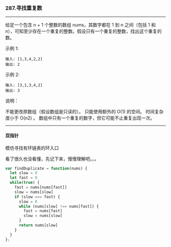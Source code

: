 ### 287.寻找重复数

---


给定一个包含 n + 1 个整数的数组 nums，其数字都在 1 到 n 之间（包括 1 和 n），可知至少存在一个重复的整数。假设只有一个重复的整数，找出这个重复的数。

示例 1:
```
输入: [1,3,4,2,2]
输出: 2
```
示例 2:
```
输入: [3,1,3,4,2]
输出: 3
```
说明：

不能更改原数组（假设数组是只读的）。
只能使用额外的 O(1) 的空间。
时间复杂度小于 O(n2) 。
数组中只有一个重复的数字，但它可能不止重复出现一次。

---

#### 双指针

模仿寻找有环链表的环入口

看了很久也没看懂，先记下来，慢慢理解吧。。。

``` js
var findDuplicate = function(nums) {
  let slow = 0
  let fast = 0
  while(true) {
    fast = nums[nums[fast]]
    slow = nums[slow]
    if (slow === fast) {
      slow = 0
      while (nums[slow] !== nums[fast]) {
        fast = nums[fast]
        slow = nums[slow]
      }
      return nums[slow]
    }
  }
};
```
